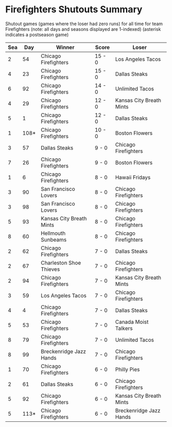 # Firefighters Shutouts Summary



Shutout games (games where the loser had zero runs) for all time for team Firefighters (note: all days and seasons displayed are 1-indexed) (asterisk indicates a postseason game)


| Sea | Day | Winner | Score | Loser | 
| ------ |------ |------ |------ |------ |
| 2 | 54 | Chicago Firefighters | 15 - 0 | Los Angeles Tacos | 
| 4 | 23 | Chicago Firefighters | 15 - 0 | Dallas Steaks | 
| 6 | 92 | Chicago Firefighters | 14 - 0 | Unlimited Tacos | 
| 4 | 29 | Chicago Firefighters | 12 - 0 | Kansas City Breath Mints | 
| 5 | 1 | Chicago Firefighters | 12 - 0 | Dallas Steaks | 
| 1 | 108* | Chicago Firefighters | 10 - 0 | Boston Flowers | 
| 3 | 57 | Dallas Steaks | 9 - 0 | Chicago Firefighters | 
| 7 | 26 | Chicago Firefighters | 9 - 0 | Boston Flowers | 
| 1 | 6 | Chicago Firefighters | 8 - 0 | Hawaii Fridays | 
| 3 | 90 | San Francisco Lovers | 8 - 0 | Chicago Firefighters | 
| 3 | 98 | San Francisco Lovers | 8 - 0 | Chicago Firefighters | 
| 5 | 93 | Kansas City Breath Mints | 8 - 0 | Chicago Firefighters | 
| 8 | 60 | Hellmouth Sunbeams | 8 - 0 | Chicago Firefighters | 
| 2 | 62 | Chicago Firefighters | 7 - 0 | Dallas Steaks | 
| 2 | 67 | Charleston Shoe Thieves | 7 - 0 | Chicago Firefighters | 
| 2 | 94 | Chicago Firefighters | 7 - 0 | Kansas City Breath Mints | 
| 3 | 59 | Los Angeles Tacos | 7 - 0 | Chicago Firefighters | 
| 4 | 4 | Chicago Firefighters | 7 - 0 | Dallas Steaks | 
| 5 | 53 | Chicago Firefighters | 7 - 0 | Canada Moist Talkers | 
| 8 | 79 | Chicago Firefighters | 7 - 0 | Unlimited Tacos | 
| 8 | 99 | Breckenridge Jazz Hands | 7 - 0 | Chicago Firefighters | 
| 1 | 70 | Chicago Firefighters | 6 - 0 | Philly Pies | 
| 2 | 61 | Dallas Steaks | 6 - 0 | Chicago Firefighters | 
| 5 | 92 | Chicago Firefighters | 6 - 0 | Kansas City Breath Mints | 
| 5 | 113* | Chicago Firefighters | 6 - 0 | Breckenridge Jazz Hands | 



